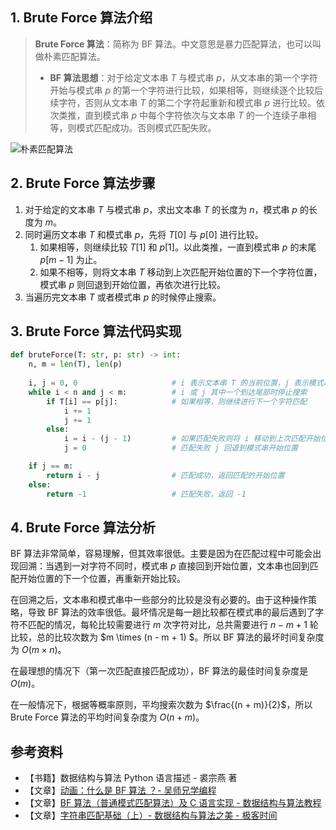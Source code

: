## 1. Brute Force 算法介绍

> **Brute Force 算法**：简称为 BF 算法。中文意思是暴力匹配算法，也可以叫做朴素匹配算法。
>
> - **BF 算法思想**：对于给定文本串 $T$ 与模式串 $p$，从文本串的第一个字符开始与模式串 $p$ 的第一个字符进行比较，如果相等，则继续逐个比较后续字符，否则从文本串 $T$ 的第二个字符起重新和模式串 $p$ 进行比较。依次类推，直到模式串 $p$ 中每个字符依次与文本串 $T$ 的一个连续子串相等，则模式匹配成功。否则模式匹配失败。

![朴素匹配算法](https://qcdn.itcharge.cn/images/20240511154456.png)

## 2. Brute Force 算法步骤

1. 对于给定的文本串 $T$ 与模式串 $p$，求出文本串 $T$ 的长度为 $n$，模式串 $p$ 的长度为 $m$。
2. 同时遍历文本串 $T$ 和模式串 $p$，先将 $T[0]$ 与 $p[0]$ 进行比较。
   1. 如果相等，则继续比较 $T[1]$ 和 $p[1]$。以此类推，一直到模式串 $p$ 的末尾 $p[m - 1]$ 为止。
   2. 如果不相等，则将文本串 $T$ 移动到上次匹配开始位置的下一个字符位置，模式串 $p$ 则回退到开始位置，再依次进行比较。
3. 当遍历完文本串 $T$ 或者模式串 $p$ 的时候停止搜索。

## 3. Brute Force 算法代码实现

```python
def bruteForce(T: str, p: str) -> int:
    n, m = len(T), len(p)
    
    i, j = 0, 0                     # i 表示文本串 T 的当前位置，j 表示模式串 p 的当前位置
    while i < n and j < m:          # i 或 j 其中一个到达尾部时停止搜索
        if T[i] == p[j]:            # 如果相等，则继续进行下一个字符匹配
            i += 1
            j += 1
        else:
            i = i - (j - 1)         # 如果匹配失败则将 i 移动到上次匹配开始位置的下一个位置
            j = 0                   # 匹配失败 j 回退到模式串开始位置

    if j == m:
        return i - j                # 匹配成功，返回匹配的开始位置
    else:
        return -1                   # 匹配失败，返回 -1
```

## 4. Brute Force 算法分析

BF 算法非常简单，容易理解，但其效率很低。主要是因为在匹配过程中可能会出现回溯：当遇到一对字符不同时，模式串 $p$ 直接回到开始位置，文本串也回到匹配开始位置的下一个位置，再重新开始比较。

在回溯之后，文本串和模式串中一些部分的比较是没有必要的。由于这种操作策略，导致 BF 算法的效率很低。最坏情况是每一趟比较都在模式串的最后遇到了字符不匹配的情况，每轮比较需要进行 $m$ 次字符对比，总共需要进行 $n - m + 1$ 轮比较，总的比较次数为 $m \times (n - m + 1) $。所以 BF 算法的最坏时间复杂度为 $O(m \times n)$。

在最理想的情况下（第一次匹配直接匹配成功），BF 算法的最佳时间复杂度是 $O(m)$。

在一般情况下，根据等概率原则，平均搜索次数为 $\frac{(n + m)}{2}$，所以 Brute Force 算法的平均时间复杂度为 $O(n + m)$。

## 参考资料

- 【书籍】数据结构与算法 Python 语言描述 - 裘宗燕 著
- 【文章】[动画：什么是 BF 算法 ？- 吴师兄学编程](https://www.cxyxiaowu.com/560.html)
- 【文章】[BF 算法（普通模式匹配算法）及 C 语言实现 - 数据结构与算法教程](http://data.biancheng.net/view/12.html)
- 【文章】[字符串匹配基础（上）- 数据结构与算法之美 - 极客时间](https://time.geekbang.org/column/article/71187)
